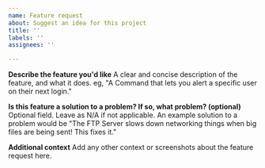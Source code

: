 ```yaml
---
name: Feature request
about: Suggest an idea for this project
title: ''
labels: ''
assignees: ''

---
```

**Describe the feature you'd like**
A clear and concise description of the feature, and what it does.
eg, "A Command that lets you alert a specific user on their next login."

**Is this feature a solution to a problem? If so, what problem? (optional)**
Optional field. Leave as N/A if not applicable.
An example solution to a problem would be
"The FTP Server slows down networking things when big files are being sent! This fixes it."

**Additional context**
Add any other context or screenshots about the feature request here.